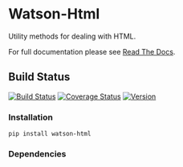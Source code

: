 Watson-Html
===========

Utility methods for dealing with HTML.

For full documentation please see [Read The
Docs](http://watson-html.readthedocs.org/).

Build Status
------------

[![Build
Status](https://img.shields.io/travis/watsonpy/watson-html.svg?maxAge=2592000)](https://travis-ci.org/watsonpy/watson-html)
[![Coverage
Status](https://img.shields.io/coveralls/watsonpy/watson-html.svg?maxAge=2592000)](https://coveralls.io/r/watsonpy/watson-html)
[![Version](https://img.shields.io/pypi/v/watson-html.svg?maxAge=2592000)](https://pypi.python.org/pypi/watson-html/)

### Installation

`pip install watson-html`

### Dependencies
